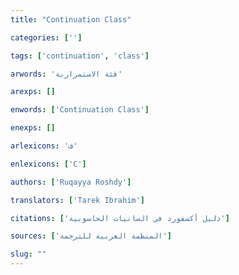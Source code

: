 ```yaml
---
title: "Continuation Class"

categories: ['']

tags: ['continuation', 'class']

arwords: 'فئة الاستمرارية'

arexps: []

enwords: ['Continuation Class']

enexps: []

arlexicons: 'ف'

enlexicons: ['C']

authors: ['Ruqayya Roshdy']

translators: ['Tarek Ibrahim']

citations: ['دليل أكسفورد في السانيات الحاسوبية']

sources: ['المنظمة العربية للترجمة']

slug: ""
---
```

